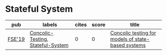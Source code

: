 # Stateful System

|pub|labels|cites|score|title|
|---|------|-----|-----|-----|
|[FSE'19](https://dblp.org/db/conf/sigsoft/fse2019.html)|[Concolic-Testing](Concolic-Testing.md), [Stateful-System](Stateful-System.md)|0|0|[Concolic testing for models of state-based systems](https://scholar.google.com/scholar?q=Concolic+testing+for+models+of+state-based+systems)|

